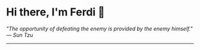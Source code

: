 <h1>Hi there, I'm Ferdi 👋</h1>

<p><em>
  "The opportunity of defeating the enemy is provided by the enemy himself." — Sun Tzu
</em></p>

---
